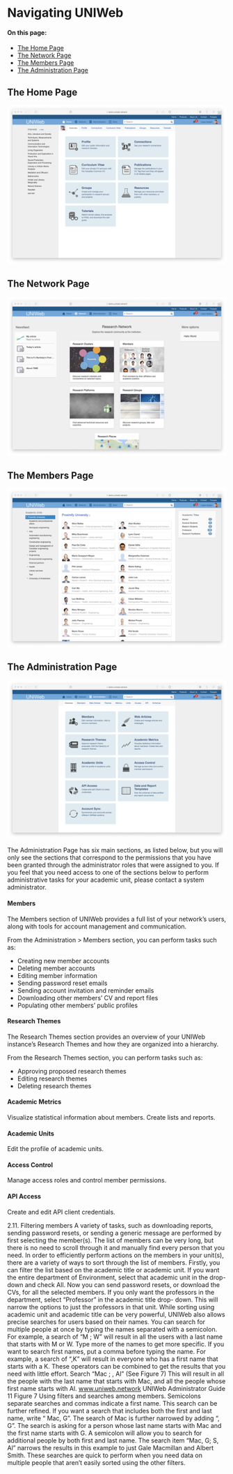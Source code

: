 # Navigating UNIWeb

#### On this page:

* [The Home Page](navigating-uniweb.md#the-home-page)
* [The Network Page](navigating-uniweb.md#the-network-page)
* [The Members Page](navigating-uniweb.md#the-members-page)
* [The Administration Page](https://app.gitbook.com/@proximify/s/uniweb-docs/~/drafts/-LnYEzOBp5J6ui_Qtfpl/primary/introduction/navigating-uniweb/navigating-uniweb#the-administration-page)

## The Home Page

![](../.gitbook/assets/screenshots-copy-10.png)

## The Network Page

![](../.gitbook/assets/screenshots-copy-13.png)

## The Members Page

![](../.gitbook/assets/screenshots-copy-15.png)

## The Administration Page

![](../.gitbook/assets/screenshots-copy-14.png)

The Administration Page has six main sections, as listed below, but you will only see the sections that correspond to the permissions that you have been granted through the administrator roles that were assigned to you. If you feel that you need access to one of the sections below to perform administrative tasks for your academic unit, please contact a system administrator.

#### Members

The Members section of UNIWeb provides a full list of your network’s users, along with tools for account management and communication.

From the Administration &gt; Members section, you can perform tasks such as:

* Creating new member accounts
* Deleting member accounts
* Editing member information
* Sending password reset emails
* Sending account invitation and reminder emails
* Downloading other members’ CV and report files
* Populating other members’ public profiles

#### Research Themes

The Research Themes section provides an overview of your UNIWeb instance’s Research Themes and how they are organized into a hierarchy.

From the Research Themes section, you can perform tasks such as:

* Approving proposed research themes
* Editing research themes
* Deleting research themes

#### Academic Metrics

Visualize statistical information about members. Create lists and reports.

#### Academic Units

Edit the profile of academic units.

#### Access Control

Manage access roles and control member permissions.

#### API Access

Create and edit API client credentials.

2.11. Filtering members A variety of tasks, such as downloading reports, sending password resets, or sending a generic message are performed by first selecting the member\(s\). The list of members can be very long, but there is no need to scroll through it and manually find every person that you need. In order to efficiently perform actions on the members in your unit\(s\), there are a variety of ways to sort through the list of members. Firstly, you can filter the list based on the academic title or academic unit. If you want the entire department of Environment, select that academic unit in the drop-down and check All. Now you can send password resets, or download the CVs, for all the selected members. If you only want the professors in the department, select “Professor” in the academic title drop- down. This will narrow the options to just the professors in that unit. While sorting using academic unit and academic title can be very powerful, UNIWeb also allows precise searches for users based on their names. You can search for multiple people at once by typing the names separated with a semicolon. For example, a search of “M ; W” will result in all the users with a last name that starts with M or W. Type more of the names to get more specific. If you want to search first names, put a comma before typing the name. For example, a search of “,K” will result in everyone who has a first name that starts with a K. These operators can be combined to get the results that you need with little effort. Search “Mac ; , Al” \(See Figure 7\) This will result in all the people with the last name that starts with Mac, and all the people whose first name starts with Al. www.uniweb.network UNIWeb Administrator Guide 11 Figure 7 Using filters and searches among members. Semicolons separate searches and commas indicate a first name. This search can be further refined. If you want a search that includes both the first and last name, write “ Mac, G”. The search of Mac is further narrowed by adding “, G”. The search is asking for a person whose last name starts with Mac and the first name starts with G. A semicolon will allow you to search for additional people by both first and last name. The search item “Mac, G; S, Al” narrows the results in this example to just Gale Macmillan and Albert Smith. These searches are quick to perform when you need data on multiple people that aren’t easily sorted using the other filters.

